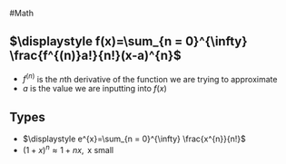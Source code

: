 #Math
## $\displaystyle f(x)=\sum_{n = 0}^{\infty} \frac{f^{(n)}a!}{n!}(x-a)^{n}$
* $\displaystyle f^{(n)}$ is the $\displaystyle n$th derivative of the function we are trying to approximate
* $\displaystyle a$ is the value we are inputting into $\displaystyle f(x)$
## Types
* $\displaystyle e^{x}=\sum_{n = 0}^{\infty} \frac{x^{n}}{n!}$
* $\displaystyle (1+x)^{n}\approx 1+nx, \text{ x small}$

